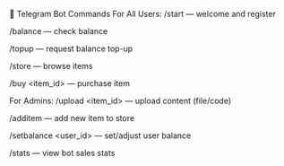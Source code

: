🤖 Telegram Bot Commands
For All Users:
/start — welcome and register

/balance — check balance

/topup — request balance top-up

/store — browse items

/buy <item_id> — purchase item

For Admins:
/upload <item_id> — upload content (file/code)

/additem — add new item to store

/setbalance <user_id> <amount> — set/adjust user balance

/stats — view bot sales stats
